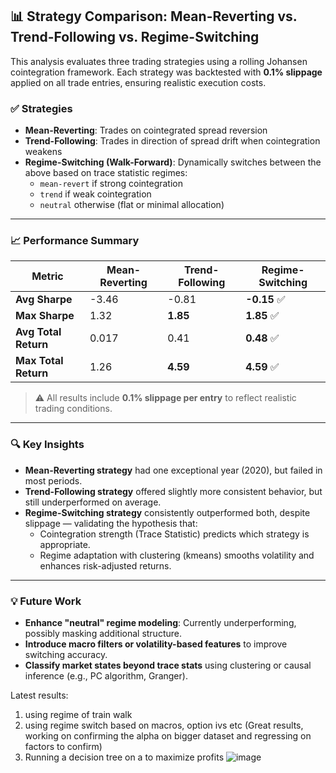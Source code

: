## 📊 Strategy Comparison: Mean-Reverting vs. Trend-Following vs. Regime-Switching

This analysis evaluates three trading strategies using a rolling Johansen cointegration framework. Each strategy was backtested with **0.1% slippage** applied on all trade entries, ensuring realistic execution costs.

### ✅ Strategies

- **Mean-Reverting**: Trades on cointegrated spread reversion
- **Trend-Following**: Trades in direction of spread drift when cointegration weakens
- **Regime-Switching (Walk-Forward)**: Dynamically switches between the above based on trace statistic regimes:
  - `mean-revert` if strong cointegration
  - `trend` if weak cointegration
  - `neutral` otherwise (flat or minimal allocation)

---

### 📈 Performance Summary

| Metric                | Mean-Reverting | Trend-Following | Regime-Switching |
|-----------------------|----------------|------------------|------------------|
| **Avg Sharpe**        | -3.46          | -0.81            | **-0.15** ✅     |
| **Max Sharpe**        | 1.32           | **1.85**         | **1.85** ✅     |
| **Avg Total Return**  | 0.017          | 0.41             | **0.48** ✅     |
| **Max Total Return**  | 1.26           | **4.59**         | **4.59** ✅     |

> ⚠️ All results include **0.1% slippage per entry** to reflect realistic trading conditions.

---

### 🔍 Key Insights

- **Mean-Reverting strategy** had one exceptional year (2020), but failed in most periods.
- **Trend-Following strategy** offered slightly more consistent behavior, but still underperformed on average.
- **Regime-Switching strategy** consistently outperformed both, despite slippage — validating the hypothesis that:
  - Cointegration strength (Trace Statistic) predicts which strategy is appropriate.
  - Regime adaptation with clustering (kmeans) smooths volatility and enhances risk-adjusted returns.

---

### 💡 Future Work

- **Enhance "neutral" regime modeling**: Currently underperforming, possibly masking additional structure.
- **Introduce macro filters or volatility-based features** to improve switching accuracy.
- **Classify market states beyond trace stats** using clustering or causal inference (e.g., PC algorithm, Granger).

Latest results:
1) using regime of train walk
2) using regime switch based on macros, option ivs etc (Great results, working on confirming the alpha on bigger dataset and regressing on factors to confirm)
3) Running a decision tree on a to maximize profits
![image](https://github.com/user-attachments/assets/30d4b022-5cde-45d6-9e47-d074202c0fae)



